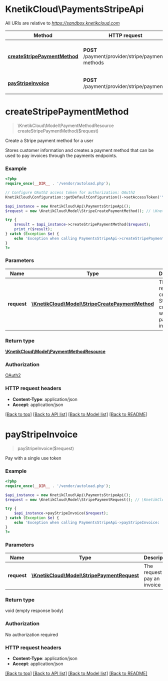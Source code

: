 # KnetikCloud\PaymentsStripeApi

All URIs are relative to *https://sandbox.knetikcloud.com*

Method | HTTP request | Description
------------- | ------------- | -------------
[**createStripePaymentMethod**](PaymentsStripeApi.md#createStripePaymentMethod) | **POST** /payment/provider/stripe/payment-methods | Create a Stripe payment method for a user
[**payStripeInvoice**](PaymentsStripeApi.md#payStripeInvoice) | **POST** /payment/provider/stripe/payments | Pay with a single use token


# **createStripePaymentMethod**
> \KnetikCloud\Model\PaymentMethodResource createStripePaymentMethod($request)

Create a Stripe payment method for a user

Stores customer information and creates a payment method that can be used to pay invoices through the payments endpoints.

### Example
```php
<?php
require_once(__DIR__ . '/vendor/autoload.php');

// Configure OAuth2 access token for authorization: OAuth2
KnetikCloud\Configuration::getDefaultConfiguration()->setAccessToken('YOUR_ACCESS_TOKEN');

$api_instance = new KnetikCloud\Api\PaymentsStripeApi();
$request = new \KnetikCloud\Model\StripeCreatePaymentMethod(); // \KnetikCloud\Model\StripeCreatePaymentMethod | The request to create a Stripe customer with payment info

try {
    $result = $api_instance->createStripePaymentMethod($request);
    print_r($result);
} catch (Exception $e) {
    echo 'Exception when calling PaymentsStripeApi->createStripePaymentMethod: ', $e->getMessage(), PHP_EOL;
}
?>
```

### Parameters

Name | Type | Description  | Notes
------------- | ------------- | ------------- | -------------
 **request** | [**\KnetikCloud\Model\StripeCreatePaymentMethod**](../Model/StripeCreatePaymentMethod.md)| The request to create a Stripe customer with payment info | [optional]

### Return type

[**\KnetikCloud\Model\PaymentMethodResource**](../Model/PaymentMethodResource.md)

### Authorization

[OAuth2](../../README.md#OAuth2)

### HTTP request headers

 - **Content-Type**: application/json
 - **Accept**: application/json

[[Back to top]](#) [[Back to API list]](../../README.md#documentation-for-api-endpoints) [[Back to Model list]](../../README.md#documentation-for-models) [[Back to README]](../../README.md)

# **payStripeInvoice**
> payStripeInvoice($request)

Pay with a single use token

### Example
```php
<?php
require_once(__DIR__ . '/vendor/autoload.php');

$api_instance = new KnetikCloud\Api\PaymentsStripeApi();
$request = new \KnetikCloud\Model\StripePaymentRequest(); // \KnetikCloud\Model\StripePaymentRequest | The request to pay an invoice

try {
    $api_instance->payStripeInvoice($request);
} catch (Exception $e) {
    echo 'Exception when calling PaymentsStripeApi->payStripeInvoice: ', $e->getMessage(), PHP_EOL;
}
?>
```

### Parameters

Name | Type | Description  | Notes
------------- | ------------- | ------------- | -------------
 **request** | [**\KnetikCloud\Model\StripePaymentRequest**](../Model/StripePaymentRequest.md)| The request to pay an invoice | [optional]

### Return type

void (empty response body)

### Authorization

No authorization required

### HTTP request headers

 - **Content-Type**: application/json
 - **Accept**: application/json

[[Back to top]](#) [[Back to API list]](../../README.md#documentation-for-api-endpoints) [[Back to Model list]](../../README.md#documentation-for-models) [[Back to README]](../../README.md)

